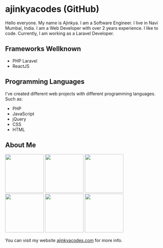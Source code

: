 # ajinkyacodes (GitHub)

Hello everyone. My name is Ajinkya. I am a Software Engineer. I live in Navi Mumbai, India. I am a Web Developer with over 2 years experience. I like to code. Currently, I am working as a Laravel Developer.

## Frameworks Wellknown
- PHP Laravel
- ReactJS

## Programming Languages

I've created different web projects with different programming languages. Such as:

- PHP
- JavaScript
- jQuery
- CSS
- HTML

## About Me

<a href="https://ajinkyacodes.com" target="_blank" title ="ajinkyacodes"><img src="https://www.ajinkyacodes.com/assets/default/ajinkyacodes-coffee.gif" width="125"></a>
<a href="https://ajinkyacodes.com" target="_blank" title ="ajinkyacodes"><img src="https://www.ajinkyacodes.com/assets/default/wfh.png" width="125"></a>
<a href="https://ajinkyacodes.com" target="_blank" title ="ajinkyacodes"><img src="https://www.ajinkyacodes.com/assets/default/busy.png" width="125"></a>
<a href="https://ajinkyacodes.com" target="_blank" title ="ajinkyacodes"><img src="https://www.ajinkyacodes.com/assets/default/working-late.png" width="125"></a>
<a href="https://ajinkyacodes.com" target="_blank" title ="ajinkyacodes"><img src="https://www.ajinkyacodes.com/assets/default/good-week.png" width="125"></a>
<a href="https://open.spotify.com/user/apopnnv9jxb1ww9pxomlh6m59" target="_blank" title ="ajinkyacodes | Spotify"><img src="https://www.ajinkyacodes.com/assets/default/music_spotify.gif" width="125"></a>

<p>You can visit my website <a href="https://ajinkyacodes.com" target="_blank">ajinkyacodes.com</a> for more info.</p>
